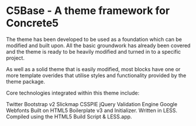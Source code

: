 C5Base - A theme framework for Concrete5
========================================

The theme has been developed to be used as a foundation which can be modified and built upon. All the basic groundwork has already been covered and the theme is ready to be heavily modified and turned in to a specific project. 

As well as a solid theme that is easily modified, most blocks have one or more template overides that utilise styles and functionality provided by the theme package.

Core technologies integrated within this theme include:

Twitter Bootstrap v2
Slickmap
CSSPIE
jQuery Validation Engine
Google Webfonts
Built on HTML5 Boilerplate v3 and Initializer.
Written in LESS.
Compiled using the HTML5 Build Script & LESS.app.